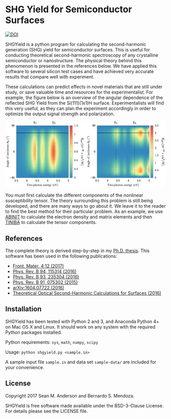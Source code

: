 SHG Yield for Semiconductor Surfaces
====================================

[![DOI](https://zenodo.org/badge/11697217.svg)](https://zenodo.org/badge/latestdoi/11697217)

SHGYield is a python program for calculating the second-harmonic generation (SHG) yield for semiconductor surfaces. This is useful for conducting theoretical second-harmonic spectroscopy of any crystalline semiconductor or nanostructure. The physical theory behind this phenomenon is presented in the references below. We have applied this software to several silicon test cases and have achieved very accurate results that compare well with experiment.

These calculations can predict effects in novel materials that are still under study, or save valuable time and resources for the experimentalist. For example, the figure below is an overview of the angular dependence of the reflected SHG Yield from the Si(111)(1x1)H surface. Experimentalists will find this very useful, as they can plan the experiment accordingly in order to optimize the output signal strength and polarization.

![An overview of the angular dependence of the SHG Yield for the Si(111)(1x1)H surface](paper/3D-Si1x1.png)

You must first calculate the different components of the nonlinear susceptibility tensor. The theory surrounding this problem is still being developed, and there are many ways to go about it. We leave it to the reader to find the best method for their particular problem. As an example, we use [ABINIT](http://www.abinit.org) to calculate the electron density and matrix elements and then [TINIBA](https://github.com/bemese/tiniba) to calculate the tensor components. 


References
------------------------------------

The complete theory is derived step-by-step in my [Ph.D. thesis](https://github.com/roguephysicist/thesis-phd). This software has been used in the following publications:

* [Front. Mater. 4:12 (2017)](http://journal.frontiersin.org/article/10.3389/fmats.2017.00012/abstract)
* [Phys. Rev. B 94, 115314 (2016)](https://doi.org/10.1103/PhysRevB.94.115314)
* [Phys. Rev. B 93, 235304 (2016)](https://doi.org/10.1103/PhysRevB.93.235304)
* [Phys. Rev. B 91, 075302 (2015)](https://doi.org/10.1103/PhysRevB.91.075302)
* [arXiv:1604.07722 (2016)](https://arxiv.org/abs/1604.07722)
* [Theoretical Optical Second-Harmonic Calculations for Surfaces (2016)](https://doi.org/10.13140/RG.2.2.35619.66082)


Installation
------------------------------------

SHGYield has been tested with Python 2 and 3, and Anaconda Python 4+ on Mac OS X and Linux. It should work on any system with the required Python packages installed. 

Python requirements:
`sys`, `math`, `numpy`, `scipy`

Usage:
`python shgyield.py <sample.in>`

A sample input file `sample.in` and data set `sample-data/` are included for your convenience.


License
------------------------------------

Copyright 2017 Sean M. Anderson and Bernardo S. Mendoza.

SHGYield is free software made available under the BSD-3-Clause License. For details please see the LICENSE file.
